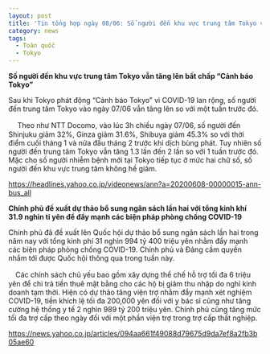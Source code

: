 ```yaml
---
layout: post
title: 'Tin tổng hợp ngày 08/06: Số người đến khu vực trung tâm Tokyo vẫn tăng lên bất chấp "Cảnh báo Tokyo"'
category: news
tags: 
  - Toàn quốc
  - Tokyo
---
```

**Số người đến khu vực trung tâm Tokyo vẫn tăng lên bất chấp “Cảnh báo Tokyo”**

Sau khi Tokyo phát động “Cảnh báo Tokyo” vì COVID-19 lan rộng, số người đến trung tâm Tokyo vào ngày 07/06 vẫn tăng lên so với một tuần trước đó.

　 Theo như NTT Docomo, vào lúc 3h chiều ngày 07/06, số người đến Shinjuku giảm 32%, Ginza giảm 31.6%, Shibuya giảm 45.3% so với thời điểm cuối tháng 1 và nửa đầu tháng 2 trước khi dịch bùng phát. Tuy nhiên số người đến trung tâm Tokyo vẫn tăng 1.3 lần đến 2 lần so với 1 tuần trước đó. Mặc cho số người nhiễm bệnh mới tại Tokyo tiếp tục ở mức hai chữ số, số người đến khu vực trung tâm không hề giảm. 

<https://headlines.yahoo.co.jp/videonews/ann?a=20200608-00000015-ann-bus_all>

**Chính phủ đề xuất dự thảo bổ sung ngân sách lần hai với tổng kinh khí 31.9 nghìn tỉ yên để đẩy mạnh các biện pháp phòng chống COVID-19**

Chính phủ đã đề xuất lên Quốc hội dự thảo bổ sung ngân sách lần hai trong năm nay với tổng kinh phí 31 nghìn 994 tỷ 400 triệu yên nhằm đẩy mạnh các biện pháp phòng chống COVID-19. Chính phủ và Đảng cầm quyền nhắm tới được Quốc hội thông qua trong tuần này. 

　Các chính sách chủ yếu bao gồm xây dựng thể chế hỗ trợ tối đa 6 triệu yên để chi trả tiền thuê mặt bằng cho các hộ bị giảm thu nhập do nghỉ kinh doanh tạm thời. Hiện có dự thảo tăng viện trợ nhằm đẩy mạnh xét nghiệm COVID-19, tiền khích lệ tối đa 200,000 yên đối với y bác sĩ cũng như tăng cường hệ thống y tế 2 nghìn 989 tỷ 200 triệu yên. Chính phủ cũng tăng mức tối đa trợ cấp theo ngày đối với một phần viện trợ trong trợ cấp thất nghiệp.

<https://news.yahoo.co.jp/articles/094aa661f49088d79675d9da7ef8a2fb3b05ae60>

